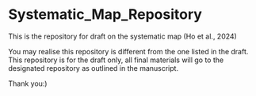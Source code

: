 # Systematic_Map_Repository
This is the repository for draft on the systematic map (Ho et al., 2024)

You may realise this repository is different from the one listed in the draft. This repository is for the draft only, all final materials will go to the designated repository as outlined in the manuscript.

Thank you:)
